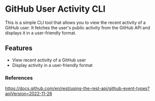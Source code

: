 # GitHub User Activity CLI

This is a simple CLI tool that allows you to view the recent activity of a GitHub user. It fetches the user's public activity from the GitHub API and displays it in a user-friendly format.

## Features
- View recent activity of a GitHub user
- Display activity in a user-friendly format

### References
https://docs.github.com/en/rest/using-the-rest-api/github-event-types?apiVersion=2022-11-28